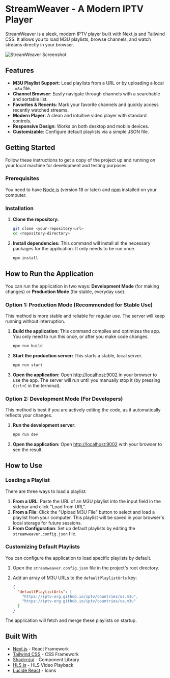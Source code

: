 # StreamWeaver - A Modern IPTV Player

StreamWeaver is a sleek, modern IPTV player built with Next.js and Tailwind CSS. It allows you to load M3U playlists, browse channels, and watch streams directly in your browser.

![StreamWeaver Screenshot](https://placehold.co/800x600.png?text=StreamWeaver+UI)

## Features

- **M3U Playlist Support**: Load playlists from a URL or by uploading a local `.m3u` file.
- **Channel Browser**: Easily navigate through channels with a searchable and sortable list.
- **Favorites & Recents**: Mark your favorite channels and quickly access recently watched streams.
- **Modern Player**: A clean and intuitive video player with standard controls.
- **Responsive Design**: Works on both desktop and mobile devices.
- **Customizable**: Configure default playlists via a simple JSON file.

## Getting Started

Follow these instructions to get a copy of the project up and running on your local machine for development and testing purposes.

### Prerequisites

You need to have [Node.js](https://nodejs.org/) (version 18 or later) and [npm](https://www.npmjs.com/) installed on your computer.

### Installation

1.  **Clone the repository:**
    ```bash
    git clone <your-repository-url>
    cd <repository-directory>
    ```

2.  **Install dependencies:**
    This command will install all the necessary packages for the application. It only needs to be run once.
    ```bash
    npm install
    ```

## How to Run the Application

You can run the application in two ways: **Development Mode** (for making changes) or **Production Mode** (for stable, everyday use).

### Option 1: Production Mode (Recommended for Stable Use)

This method is more stable and reliable for regular use. The server will keep running without interruption.

1.  **Build the application:**
    This command compiles and optimizes the app. You only need to run this once, or after you make code changes.
    ```bash
    npm run build
    ```

2.  **Start the production server:**
    This starts a stable, local server.
    ```bash
    npm run start
    ```

3.  **Open the application:**
    Open [http://localhost:9002](http://localhost:9002) in your browser to use the app. The server will run until you manually stop it (by pressing `Ctrl+C` in the terminal).

### Option 2: Development Mode (For Developers)

This method is best if you are actively editing the code, as it automatically reflects your changes.

1.  **Run the development server:**
    ```bash
    npm run dev
    ```

2.  **Open the application:**
    Open [http://localhost:9002](http://localhost:9002) with your browser to see the result.

## How to Use

### Loading a Playlist

There are three ways to load a playlist:

1.  **From a URL**: Paste the URL of an M3U playlist into the input field in the sidebar and click "Load from URL".
2.  **From a File**: Click the "Upload M3U File" button to select and load a playlist from your computer. This playlist will be saved in your browser's local storage for future sessions.
3.  **From Configuration**: Set up default playlists by editing the `streamweaver.config.json` file.

### Customizing Default Playlists

You can configure the application to load specific playlists by default.

1.  Open the `streamweaver.config.json` file in the project's root directory.
2.  Add an array of M3U URLs to the `defaultPlaylistUrls` key:

    ```json
    {
      "defaultPlaylistUrls": [
        "https://iptv-org.github.io/iptv/countries/us.m3u",
        "https://iptv-org.github.io/iptv/countries/ca.m3u"
      ]
    }
    ```

The application will fetch and merge these playlists on startup.

## Built With

- [Next.js](https://nextjs.org/) - React Framework
- [Tailwind CSS](https://tailwindcss.com/) - CSS Framework
- [Shadcn/ui](https://ui.shadcn.com/) - Component Library
- [HLS.js](https://github.com/video-dev/hls.js/) - HLS Video Playback
- [Lucide React](https://lucide.dev/) - Icons
